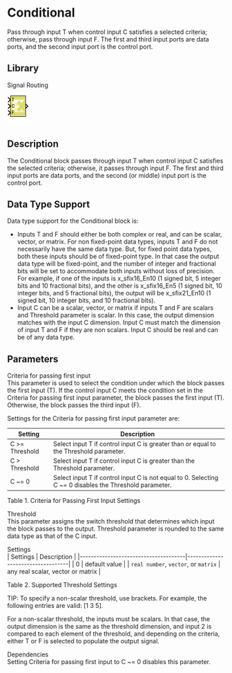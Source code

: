 # Conditional

Pass through input T when control input C satisfies a selected criteria;
otherwise, pass through input F. The first and third input ports are
data ports, and the second input port is the control port.

## Library

Signal Routing

![](./Images/block.png)

## Description

The Conditional block passes through input T when control input C
satisfies the selected criteria; otherwise, it passes through input F.
The first and third input ports are data ports, and the second (or
middle) input port is the control port.

## Data Type Support

Data type support for the Conditional block is:

- Inputs T and F should either be both complex or real, and can be
  scalar, vector, or matrix. For non fixed-point data types, inputs T
  and F do not necessarily have the same data type. But, for fixed point
  data types, both these inputs should be of fixed-point type. In that
  case the output data type will be fixed-point, and the number of
  integer and fractional bits will be set to accommodate both inputs
  without loss of precision. For example, if one of the inputs is
  x_sfix16_En10 (1 signed bit, 5 integer bits and 10 fractional bits),
  and the other is x_sfix16_En5 (1 signed bit, 10 integer bits, and 5
  fractional bits), the output will be x_sfix21_En10 (1 signed bit, 10
  integer bits, and 10 fractional bits).
- Input C can be a scalar, vector, or matrix if inputs T and F are
  scalars and Threshold parameter is scalar. In this case, the output
  dimension matches with the input C dimension. Input C must match the
  dimension of input T and F if they are non scalars. Input C should be
  real and can be of any data type.

## Parameters

Criteria for passing first input  
This parameter is used to select the condition under which the block
passes the first input (T). If the control input C meets the condition
set in the Criteria for passing first input parameter, the block passes
the first input (T). Otherwise, the block passes the third input (F).

Settings for the Criteria for passing first input parameter are:

| Setting         | Description                                                                                             |
|-----------------|---------------------------------------------------------------------------------------------------------|
| C \>= Threshold | Select input T if control input C is greater than or equal to the Threshold parameter.                  |
| C \> Threshold  | Select input T if control input C is greater than the Threshold parameter.                              |
| C ~= 0          | Select input T if control input C is not equal to 0. Selecting C ~= 0 disables the Threshold parameter. |

Table 1. Criteria for Passing First Input Settings

Threshold  
This parameter assigns the switch threshold that determines which input
the block passes to the output. Threshold parameter is rounded to the
same data type as that of the C input.

Settings  
| Settings                             | Description                       |
|--------------------------------------|-----------------------------------|
| 0                                    | default value                     |
| `real number`, `vector`, or `matrix` | any real scalar, vector or matrix |

Table 2. Supported Threshold Settings

TIP:
To specify a non-scalar threshold, use brackets. For example, the
following entries are valid: \[1 3 5\].

For a non-scalar threshold, the inputs must be scalars. In that case,
the output dimension is the same as the threshold dimension, and input 2
is compared to each element of the threshold, and depending on the
criteria, either T or F is selected to populate the output signal.

Dependencies  
Setting Criteria for passing first input to C ~= 0 disables this
parameter.
